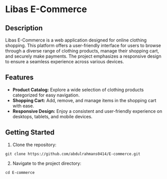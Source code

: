 # Libas E-Commerce 

## Description

Libas E-Commerce is a web application designed for online clothing shopping. This platform offers a user-friendly interface for users to browse through a diverse range of clothing products, manage their shopping cart, and securely make payments. The project emphasizes a responsive design to ensure a seamless experience across various devices.

## Features

- **Product Catalog:** Explore a wide selection of clothing products categorized for easy navigation.
- **Shopping Cart:** Add, remove, and manage items in the shopping cart with ease.
- **Responsive Design:** Enjoy a consistent and user-friendly experience on desktops, tablets, and mobile devices.

## Getting Started

1. Clone the repository:
```
git clone https://github.com/abdulrahmans0414/E-commerce.git
```

2. Navigate to the project directory:
```
cd E-commerce
```



